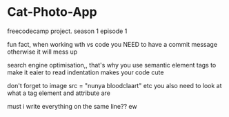# Cat-Photo-App
freecodecamp project. season 1 episode 1

fun fact, when working wth vs code you NEED to have a commit message otherwise it will mess up

search engine optimisation,, that's why you use semantic element tags to make it eaier to read
indentation makes your code cute

don't forget to image src = "nunya bloodclaart" etc
you also need to look at what a tag element and  attribute are

must i write everything on the same line?? ew